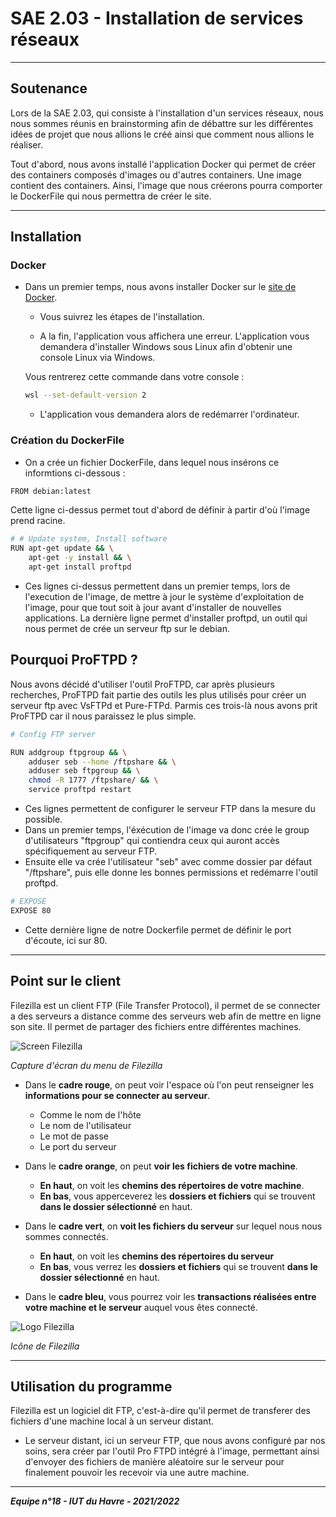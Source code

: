 # SAE 2.03 - Installation de services réseaux

---

## Soutenance

Lors de la SAE 2.03, qui consiste à l'installation d'un services réseaux, nous nous sommes réunis en brainstorming afin de débattre sur les différentes idées de projet que nous allions le créé ainsi que comment nous allions le réaliser.

Tout d'abord, nous avons installé l'application Docker qui permet de créer des containers composés d'images ou d'autres containers.
Une image contient des containers. Ainsi, l'image que nous créerons pourra comporter le DockerFile qui nous permettra de créer le site.

---

## Installation

### Docker

* Dans un premier temps, nous avons installer Docker sur le [site de Docker](https://www.docker.com/products/docker-desktop/, "Site de Docker").
  * Vous suivrez les étapes de l'installation.

  * A la fin, l'application vous affichera une erreur.
  L'application vous demandera d'installer Windows sous Linux afin d'obtenir une console Linux via Windows.
  
  Vous rentrerez cette commande dans votre console :
  
  ```bash
  wsl --set-default-version 2
  ```
  
  * L'application vous demandera alors de redémarrer l'ordinateur.

### Création du DockerFile

* On a crée un fichier DockerFile, dans lequel nous insérons ce informtions ci-dessous :

```bash
FROM debian:latest
```

Cette ligne ci-dessus permet tout d'abord de définir à partir d'où l'image prend racine.

```bash
# # Update system, Install software
RUN apt-get update && \
    apt-get -y install && \
    apt-get install proftpd
```

* Ces lignes ci-dessus permettent dans un premier temps, lors de l'execution de l'image, de mettre à jour le système d'exploitation de l'image, pour que tout soit à jour avant d'installer de nouvelles applications. La dernière ligne permet d'installer proftpd, un outil qui nous permet de crée un serveur ftp sur le debian.

## Pourquoi ProFTPD ?
Nous avons décidé d'utiliser l'outil ProFTPD, car après plusieurs recherches, ProFTPD fait partie des outils les plus utilisés pour créer un serveur ftp avec VsFTPd et Pure-FTPd. Parmis ces trois-là nous avons prit ProFTPD car il nous paraissez le plus simple.

```bash
# Config FTP server

RUN addgroup ftpgroup && \
    adduser seb --home /ftpshare && \
    adduser seb ftpgroup && \
    chmod -R 1777 /ftpshare/ && \
    service proftpd restart
```

* Ces lignes permettent de configurer le serveur FTP dans la mesure du possible.
 * Dans un premier temps, l'éxécution de l'image va donc crée le group d'utilisateurs "ftpgroup" qui contiendra ceux qui auront accès spécifiquement au serveur FTP.
 * Ensuite elle va crée l'utilisateur "seb" avec comme dossier par défaut "/ftpshare", puis elle donne les bonnes permissions et redémarre l'outil proftpd.

```bash
# EXPOSE
EXPOSE 80
```

* Cette dernière ligne de notre Dockerfile permet de définir le port d'écoute, ici sur 80.

---

## Point sur le client

Filezilla est un client FTP (File Transfer Protocol), il permet de se connecter a des serveurs a distance comme des serveurs web afin de mettre en ligne son site. Il permet de partager des fichiers entre différentes machines.

![Screen Filezilla](https://zupimages.net/up/22/21/fg5j.png)

   *Capture d'écran du menu de Filezilla*


* Dans le **cadre rouge**, on peut voir l'espace où l'on peut renseigner les **informations pour se connecter au serveur**.
  * Comme le nom de l'hôte
  * Le nom de l'utilisateur
  * Le mot de passe
  * Le port du serveur

* Dans le **cadre orange**, on peut **voir les fichiers de votre machine**.
  * **En haut**, on voit les **chemins des répertoires de votre machine**.
  * **En bas**, vous apperceverez les **dossiers et fichiers** qui se trouvent **dans le dossier sélectionné** en haut.

* Dans le **cadre vert**, on **voit les fichiers du serveur** sur lequel nous nous sommes connectés.
  * **En haut**, on voit les **chemins des répertoires du serveur**
  * **En bas**, vous verrez les **dossiers et fichiers** qui se trouvent **dans le dossier sélectionné** en haut.
 
* Dans le **cadre bleu**, vous pourrez voir les **transactions réalisées entre votre machine et le serveur** auquel vous êtes connecté.


![Logo Filezilla](https://comptoir-du-libre.org/img/files/Softwares/64/photo/avatar/Software_logo_FileZilla.png)

   *Icône de Filezilla*

---

## Utilisation du programme

Filezilla est un logiciel dit FTP, c'est-à-dire qu'il permet de transferer des fichiers d'une machine local à un serveur distant.

* Le serveur distant, ici un serveur FTP, que nous avons configuré par nos soins, sera créer par l'outil Pro FTPD intégré à l'image, permettant ainsi d'envoyer des fichiers de manière aléatoire sur le serveur pour finalement pouvoir les recevoir via une autre machine.

---

   ***Equipe n°18 - IUT du Havre - 2021/2022***
